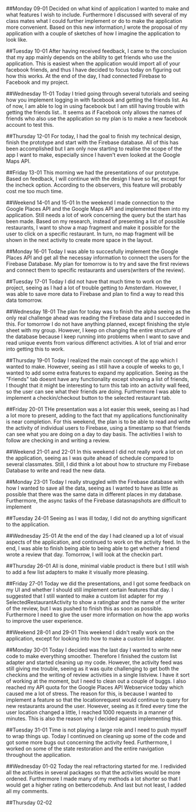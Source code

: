 ##Monday 09-01
Decided on what kind of application I wanted to make and what features I wish to include. Furthermore I discussed with several of my
class mates what I could further implement or do to make the application more convenient. Based on this new information,I wrote the
proposal of my application with a couple of sketches of how I imagine the application to look like.

##Tuesday 10-01
After having received feedback, I came to the conclusion that my app mainly depends on the ability to get friends who use the application.
This is easiest when the application would import all of your facebook friends, and thus I have decided to focus today on figuring out how this works. At the end of the day, I had connected Firebase to Facebook and my project.

##Wednesday 11-01
Today I tried going through several tutorials and seeing how you implement logging in with facebook and getting the friends list. As of 
now, I am able to log in using facebook but I am still having trouble with getting the friends list.. It seems as if Facebook only allows the names of friends who also use the application so my plan is to make a new facebook account to test this.

##Thursday 12-01
For today, I had the goal to finish my technical design, finish the prototype and start with the Firebase database. All of this has been accomplished but I am only now starting to realise the scope of the app I want to make, especially since I haven't even looked at the Google Maps API.

##Friday 13-01
This morning we had the presentations of our prototype. Based on feedback, I will continue with the design I have so far, except for the incheck option. According to the observers, this feature will probably cost me too much time.

##Weekend 14-01 and 15-01
In the weekend I made connection to the Google Places API and the Google Maps API and implemented them into my application. Still needs a lot of work concerning the query but the start has been made. Based on my research, instead of presenting a list of possible restaurants, I want to show a map fragment and make it possible for the user to click on a specific restaurant. In turn, no map fragment will be shown in the next activity to create more space in the layout.

##Monday 16-01
Today I was able to succesfully implement the Google Places API and get all the necessay information to connect the users for the Firebase Database. My plan for tomorrow is to try and save the first reviews and connect them to specific restaurants and users(writers of the review). 

##Tuesday 17-01
Today I did not have that much time to work on the project, seeing as I had a lot of trouble getting to Amsterdam. However, I was able to save more data to Firebase and plan to find a way to read this data tomorrow. 

##Wednesday 18-01
The plan for today was to finish the alpha seeing as the only real challenge ahead was reading the Firebase data and I succeeded in this. For tomorrow I do not have anything planned, except finishing the style sheet with my group. However, I keep on changing the entire structure of the database because I keep running into problems when I want to save and read unique events from various differenct activities. A lot of trial and error into getting this to work.

##Thursday 19-01
Today I realized the main concept of the app which I wanted to make. However, seeing as I still have a couple of weeks to go, I wanted to add some extra features to expand my application. Seeing as the "Friends" tab doesnt have any functionality except showing a list of friends, I thought that it might be interesting to turn this tab into an activity wall feed, so the user can see what their friends are doing. Furthermore I was able to implement a checkin/checkout button to the selected restaurant tab. 

##Friday 20-01
THe presentation was a lot easier this week, seeing as I had a lot more to present, adding to the fact that my applications functioninality is near completion. For this weekend, the plan is to be able to read and write the activity of individual users to Firebase, using a timestamp so that friends can see what you are doing on a day to day basis. The activities I wish to follow are checking in and writing a review.

##Weekend 21-01 and 22-01
In this weekend I did not really work a lot on the application, seeing as I was quite ahead of schedule compared to several classmates. Still, I did think a lot about how to structure my Firebase Database to write and read the new data.

##Monday 23-01
Today I really struggled with the Firebase database with how I wanted to save all the data, seeing as I wanted to have as little as possible that there was the same data in different places in my database. Furthermore, the async tasks of the Firebase datasnapshots are difficult to implement

##Tuesday 24-01
Seeing as I was ill today, I did not do anything significant to the application. 

##Wednesday 25-01
At the end of the day I had cleaned up a lot of visual aspects of the application, and continued to work on the activity feed. In the end, I was able to finish being able to being able to get whether a friend wrote a review that day. Tomorrow, I will look at the checkin part.

##Thursday 26-01
All is done, minimal viable product is there but I still wish to add a few list adapters to make it visually more pleasing.

##Friday 27-01
Today we did the presentations, and I got some feedback on my UI and whether I should still implement certain features that day. I suggested that I still wanted to make a custom list adapter for my SelectedRestaurantActivity to show a ratingbar and the name of the writer of the review, but I was pushed to finish this as soon as possible. Furthermore I need to give the user more information on how the app works to improve the user experience.

##Weekend 28-01 and 29-01
This weekend I didn't really work on the application, except for looking into how to make a custom list adapter.

##Monday 30-01
Today I decided was the last day I wanted to write new code to make everything smoother. Therefore I finished the custom list adapter and started cleaning up my code. However, the activity feed was still giving me trouble, seeing as it was quite challenging to get both the checkins and the writing of review activities in a single listview. I have it sort of working at the moment, but I need to clean out a couple of buggs. I also reached my API quota for the Google Places API Webservice today which caused me a lot of stress. The reason for this, is because I wanted to implement a feature so that the locationrequest would continue to query for new restaurants around the user. However, seeing as it fired every time the user location changed a little, I reached 1000 requests in a manner of minutes. This is also the reason why I decided against implementing this.

##Tuesday 31-01
Time is not playing a large role and I need to push myself to wrap things up. Today I continued on cleaning up some of the code and got some more bugs out concerning the activity feed. Furthermore, I worked on some of the state restoration and the entire navigation throughout the application. 

##Wednesday 01-02
Today the real refractoring started for me. I redivided all the activities in several packages so that the activities would be more ordened. Furthermore I made many of my methods a lot shorter so that I would get a higher rating on bettercodehub. And last but not least, I added all my comments.

##Thursday 02-02





